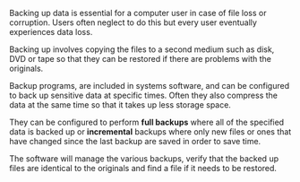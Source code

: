 Backing up data is essential for a computer user in case of file loss or corruption. Users often neglect to do this but every user eventually experiences data loss.

Backing up involves copying the files to a second medium such as disk, DVD or tape so that they can be restored if there are problems with the originals.

Backup programs, are included in systems software, and can be configured to back up sensitive data at specific times.
Often they also compress the data at the same time so that it takes up less storage space.

They can be configured to perform **full backups** where all of the specified data is backed up or **incremental** backups where only new files or ones that have changed since the last backup are saved in order to save time.

The software will manage the various backups, verify that the backed up files are identical to the originals and find a file if it needs to be restored.
